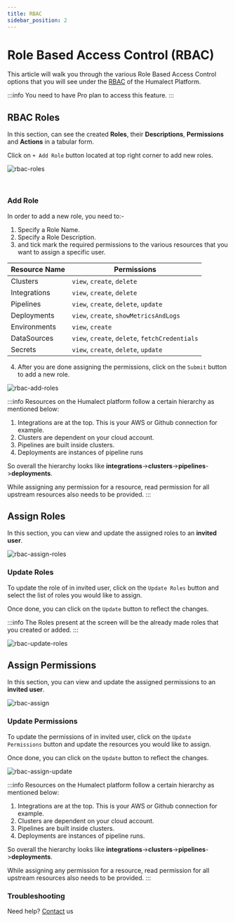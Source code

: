 ```yaml
---
title: RBAC
sidebar_position: 2
---
```


# Role Based Access Control (RBAC)

This article will walk you through the various Role Based Access Control options that you will see under the [RBAC](https://console.humalect.com/user/rbac) of the Humalect Platform. 

:::info
You need to have Pro plan to access this feature.
:::

## RBAC Roles
In this section, can see the created **Roles**, their **Descriptions**, **Permissions** and **Actions** in a tabular form. 

Click on `+ Add Role` button located at top right corner to add new roles. 

![rbac-roles](./../../static/img/rbac-roles.jpeg) 

<br/>

### Add Role
In order to add a new role, you need to:-

1. Specify a Role Name.
2. Specify a Role Description.
3. and tick mark the required permissions to the various resources that you want to assign a specific user.

| Resource Name | Permissions |
| ---            | --- |
| Clusters | `view`, `create`, `delete`|
| Integrations | `view`, `create`, `delete`|
| Pipelines | `view`, `create`, `delete`, `update`|
| Deployments | `view`, `create`, `showMetricsAndLogs`|
| Environments | `view`, `create`|
| DataSources | `view`, `create`, `delete`, `fetchCredentials`|
| Secrets | `view`, `create`, `delete`, `update`|


4. After you are done assigning the permissions, click on the `Submit` button to add a new role. 


![rbac-add-roles](./../../static/img/rbac-add-roles.jpeg)

:::info
Resources on the Humalect platform follow a certain hierarchy as mentioned below:

1. Integrations are at the top. This is your AWS or Github connection for example.
2. Clusters are dependent on your cloud account.
3. Pipelines are built inside clusters.
4. Deployments are instances of pipeline runs

So overall the hierarchy looks like **integrations**->**clusters**->**pipelines**->**deployments**.

While assigning any permission for a resource, read permission for all upstream resources also needs to be provided.
:::



## Assign Roles
In this section, you can view and update the assigned roles to an **invited user**. 

![rbac-assign-roles](./../../static/img/rbac-assign-roles.jpeg)

### Update Roles

To update the role of in invited user, click on the `Update Roles` button and select the list of roles you would like to assign. 

Once done, you can click on the `Update` button to reflect the changes. 


:::info
The Roles present at the screen will be the already made roles that you created or added. 
:::

![rbac-update-roles](./../../static/img/rbac-update-roles.jpeg)

## Assign Permissions
In this section, you can view and update the assigned permissions to an **invited user**. 

![rbac-assign](./../../static/img/rbac-assign.jpeg)

### Update Permissions

To update the permissions of in invited user, click on the `Update Permissions` button and update the resources you would like to assign. 

Once done, you can click on the `Update` button to reflect the changes. 


![rbac-assign-update](./../../static/img/rbac-assign-update.jpeg)

:::info
Resources on the Humalect platform follow a certain hierarchy as mentioned below:

1. Integrations are at the top. This is your AWS or Github connection for example.
2. Clusters are dependent on your cloud account.
3. Pipelines are built inside clusters.
4. Deployments are instances of pipeline runs.

So overall the hierarchy looks like **integrations**->**clusters**->**pipelines**->**deployments**.

While assigning any permission for a resource, read permission for all upstream resources also needs to be provided.
:::


### Troubleshooting
Need help? [Contact](./../Contact-us/reach-out-to-us) us



